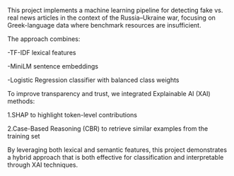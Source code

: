 This project implements a machine learning pipeline for detecting fake vs. real news articles in the context of the Russia–Ukraine war, focusing on Greek-language data where benchmark resources are insufficient.

The approach combines:

-TF-IDF lexical features

-MiniLM sentence embeddings

-Logistic Regression classifier with balanced class weights

To improve transparency and trust, we integrated Explainable AI (XAI) methods:

1.SHAP to highlight token-level contributions

2.Case-Based Reasoning (CBR) to retrieve similar examples from the training set

By leveraging both lexical and semantic features, this project demonstrates a hybrid approach that is both effective for classification and interpretable through XAI techniques.
